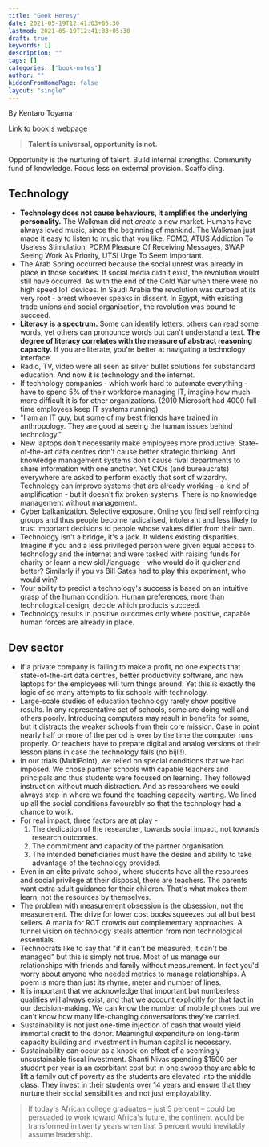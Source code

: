 ```yaml
---
title: "Geek Heresy"
date: 2021-05-19T12:41:03+05:30
lastmod: 2021-05-19T12:41:03+05:30
draft: true
keywords: []
description: ""
tags: []
categories: ['book-notes']
author: ""
hiddenFromHomePage: false
layout: "single"
---
```


By Kentaro Toyama

[Link to book's webpage](https://geekheresy.org/)

> **Talent is universal, opportunity is not.**

Opportunity is the nurturing of talent. Build internal strengths. Community fund of knowledge. Focus less on external provision. Scaffolding.

## Technology
-   **Technology does not cause behaviours, it amplifies the underlying personality.** The Walkman did not _create_ a new market. Humans have always loved music, since the beginning of mankind. The Walkman just made it easy to listen to music that you like. FOMO, ATUS Addiction To Useless Stimulation, PORM Pleasure Of Receiving Messages, SWAP Seeing Work As Priority, UTSI Urge To Seem Important.
-   The Arab Spring occurred because the social unrest was already in place in those societies. If social media didn't exist, the revolution would still have occurred. As with the end of the Cold War when there were no high speed IoT devices. In Saudi Arabia the revolution was curbed at its very root - arrest whoever speaks in dissent. In Egypt, with existing trade unions and social organisation, the revolution was bound to succeed.
-   **Literacy is a spectrum.** Some can identify letters, others can read some words, yet others can pronounce words but can't understand a text. **The degree of literacy correlates with the measure of abstract reasoning capacity.** If you are literate, you're better at navigating a technology interface.
-   Radio, TV, video were all seen as silver bullet solutions for substandard education. And now it is technology and the internet.
-   If technology companies - which work hard to automate everything - have to spend 5% of their workforce managing IT, imagine how much more difficult it is for other organizations. (2010 Microsoft had 4000 full-time employees keep IT systems running)
-   "I am an IT guy, but some of my best friends have trained in anthropology. They are good at seeing the human issues behind technology."
-   New laptops don't necessarily make employees more productive. State-of-the-art data centres don't cause better strategic thinking. And knowledge management systems don't cause rival departments to share information with one another. Yet CIOs (and bureaucrats) everywhere are asked to perform exactly that sort of wizardry. Technology can improve systems that are already working - a kind of amplification - but it doesn't fix broken systems. There is no knowledge management without management.
-   Cyber balkanization. Selective exposure. Online you find self reinforcing groups and thus people become radicalised, intolerant and less likely to trust important decisions to people whose values differ from their own.
-   Technology isn't a bridge, it's a jack. It widens existing disparities. Imagine if you and a less privileged person were given equal access to technology and the internet and were tasked with raising funds for charity or learn a new skill/language - who would do it quicker and better? Similarly if you vs Bill Gates had to play this experiment, who would win?
-   Your ability to predict a technology's success is based on an intuitive grasp of the human condition. Human preferences, more than technological design, decide which products succeed.
-   Technology results in positive outcomes only where positive, capable human forces are already in place.

## Dev sector
-   If a private company is failing to make a profit, no one expects that state-of-the-art data centres, better productivity software, and new laptops for the employees will turn things around. Yet this is exactly the logic of so many attempts to fix schools with technology.
-   Large-scale studies of education technology rarely show positive results. In any representative set of schools, some are doing well and others poorly. Introducing computers may result in benefits for some, but it distracts the weaker schools from their core mission. Case in point nearly half or more of the period is over by the time the computer runs properly. Or teachers have to prepare digital and analog versions of their lesson plans in case the technology fails (no bijli!).
-   In our trials (MultiPoint), we relied on special conditions that we had imposed. We chose partner schools with capable teachers and principals and thus students were focused on learning. They followed instruction without much distraction. And as researchers we could always step in where we found the teaching capacity wanting. We lined up all the social conditions favourably so that the technology had a chance to work.
-   For real impact, three factors are at play -
	1.  The dedication of the researcher, towards social impact, not towards research outcomes.
	2.  The commitment and capacity of the partner organisation.
	3.  The intended beneficiaries must have the desire and ability to take advantage of the technology provided.
-   Even in an elite private school, where students have all the resources and social privilege at their disposal, there are teachers. The parents want extra adult guidance for their children. That's what makes them learn, not the resources by themselves.
-   The problem with measurement obsession is the obsession, not the measurement. The drive for lower cost books squeezes out all but best sellers. A mania for RCT crowds out complementary approaches. A tunnel vision on technology steals attention from non technological essentials.
-   Technocrats like to say that "if it can't be measured, it can't be managed" but this is simply not true. Most of us manage our relationships with friends and family without measurement. In fact you'd worry about anyone who needed metrics to manage relationships. A poem is more than just its rhyme, meter and number of lines.
-   It is important that we acknowledge that important but numberless qualities will always exist, and that we account explicitly for that fact in our decision-making. We can know the number of mobile phones but we can't know how many life-changing conversations they've carried.
-   Sustainability is not just one-time injection of cash that would yield immortal credit to the donor. Meaningful expenditure on long-term capacity building and investment in human capital is necessary.
-   Sustainability can occur as a knock-on effect of a seemingly unsustainable fiscal investment. Shanti Nivas spending $1500 per student per year is an exorbitant cost but in one swoop they are able to lift a family out of poverty as the students are elevated into the middle class. They invest in their students over 14 years and ensure that they nurture their social sensibilities and not just employability.

> If today's African college graduates – just 5 percent – could be persuaded to work toward Africa's future, the continent would be transformed in twenty years when that 5 percent would inevitably assume leadership.